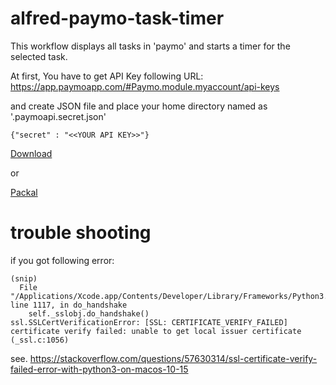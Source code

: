 # alfred-paymo-task-timer
This workflow displays all tasks in 'paymo' and starts a timer for the selected task.

At first,
You have to get API Key following URL:
https://app.paymoapp.com/#Paymo.module.myaccount/api-keys

and create JSON file and place your home directory named as '.paymoapi.secret.json'

```
{"secret" : "<<YOUR API KEY>>"}
```


[Download](https://github.com/ponpoko1968/alfred-paymo-task-timer/files/3934763/Start.Paymo.Timer.zip)


or

[Packal](http://www.packal.org/workflow/start-paymo-task-timer)


# trouble shooting
if you got following error:
```
(snip)
  File "/Applications/Xcode.app/Contents/Developer/Library/Frameworks/Python3.framework/Versions/3.7/lib/python3.7/ssl.py", line 1117, in do_handshake
    self._sslobj.do_handshake()
ssl.SSLCertVerificationError: [SSL: CERTIFICATE_VERIFY_FAILED] certificate verify failed: unable to get local issuer certificate (_ssl.c:1056)
```
see.
https://stackoverflow.com/questions/57630314/ssl-certificate-verify-failed-error-with-python3-on-macos-10-15
